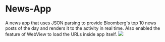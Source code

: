 # News-App
A news app that uses JSON parsing to provide Bloomberg's top 10 news posts of the day and renders it to the activity in real time. Also enabled the feature of WebView to load the URLs inside app itself.
<img src="https://media.giphy.com/media/3o6nVaMHqyv55Inb2M/giphy.gif"/>
